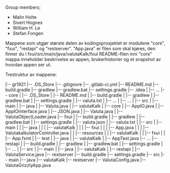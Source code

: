 Group members;

*  Malin Holte
*  Sivert Hognes
*  William H. Le
*  Stefan Fongen

Mappene som utgjør største delen av kodingsprosjektet er modulene "core", "fxui", "restapi" og "restserver".
"App.java" er filen som skal kjøres, den finner du i fxui/src/main/java/valutaKalk/fxui
README-filen inni "core" mappa inneholder beskrivelse av appen, brukerhistorier og et snapshot av hvordan appen ser ut.


Trestruktur av mappene:

|-- gr1921
    |-- .DS_Store
    |-- .gitignore
    |-- .gitlab-ci.yml
    |-- README.md
    |-- build.gradle
    |-- gradlew
    |-- gradlew.bat
    |-- settings.gradle
    |-- .idea
    |   |-- ...
    |-- core
    |   |-- .DS_Store
    |   |-- README.md
    |   |-- build.gradle
    |   |-- gradlew
    |   |-- gradlew.bat
    |   |-- settings.gradle
    |   |-- valuta.txt
    |   |-- ...
    |   |-- ...
    |   |-- src
    |       |-- main
    |           |-- java
    |               |-- Valuta.java
    |               |-- valutaKalk
    |                   |-- core
    |                       |-- AppIO.java
    |                       |-- AppIOInterface.java
    |                       |-- JSON.java
    |                       |-- Valuta.java
    |                       |-- ValutaObjectLoader.java
    |-- fxui
    |   |-- build.gradle
    |   |-- gradlew
    |   |-- gradlew.bat
    |   |-- settings.gradle
    |   |-- valuta.json
    |   |-- valuta.txt
    |   |-- src
    |       |-- main
    |       |   |-- java
    |       |   |   |-- valutaKalk
    |       |   |       |-- fxui
    |       |   |           |-- App.java
    |       |   |           |-- ValutakalkulatorController.java
    |       |   |-- resources
    |       |       |-- valutaKalk
    |       |           |-- fxui
    |       |               |-- App.fxml
    |       |-- test
    |           |-- java
    |               |-- valutaKalk
    |                   |-- AppTest.java
    |-- ...
    |-- restapi
    |   |-- build.gradle
    |   |-- gradlew
    |   |-- gradlew.bat
    |   |-- settings.gradle
    |   |-- ...
    |   |-- src
    |       |-- main
    |           |-- java
    |               |-- valutaKalk
    |                   |-- restapi
    |                       |-- ValutaService.java
    |-- restserver
        |-- build.gradle
        |-- settings.gradle
        |-- src
            |-- main
                |-- java
                    |-- valutaKalk
                        |-- restserver
                            |-- ValutaConfig.java
                            |-- ValutaGrizzlyApp.java

